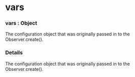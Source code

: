 # vars

### vars : Object

The configuration object that was originally passed in to the Observer.create().

### Details[​](#details "Direct link to Details")

The configuration object that was originally passed in to the Observer.create().
